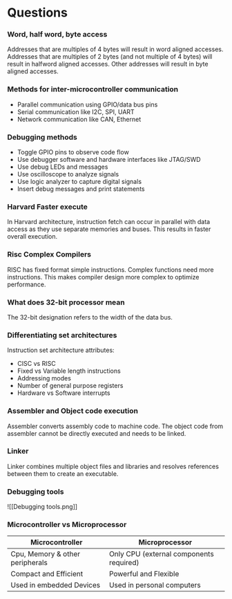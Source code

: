 # Questions
### Word, half word, byte access
Addresses that are multiples of 4 bytes will result in word aligned accesses. Addresses that are multiples of 2 bytes (and not multiple of 4 bytes) will result in halfword aligned accesses. Other addresses will result in byte aligned accesses.

### Methods for inter-microcontroller communication
- Parallel communication using GPIO/data bus pins
- Serial communication like I2C, SPI, UART
- Network communication like CAN, Ethernet

### Debugging methods
- Toggle GPIO pins to observe code flow
- Use debugger software and hardware interfaces like JTAG/SWD
- Use debug LEDs and messages
- Use oscilloscope to analyze signals
- Use logic analyzer to capture digital signals
- Insert debug messages and print statements

### Harvard Faster execute
In Harvard architecture, instruction fetch can occur in parallel with data access as they use separate memories and buses. This results in faster overall execution.

### Risc Complex Compilers
RISC has fixed format simple instructions. Complex functions need more instructions. This makes compiler design more complex to optimize performance.

### What does 32-bit processor mean
The 32-bit designation refers to the width of the data bus.

### Differentiating set architectures
Instruction set architecture attributes:
- CISC vs RISC
- Fixed vs Variable length instructions
- Addressing modes
- Number of general purpose registers
- Hardware vs Software interrupts

### Assembler and Object code execution
Assembler converts assembly code to machine code. The object code from assembler cannot be directly executed and needs to be linked.

### Linker
Linker combines multiple object files and libraries and resolves references between them to create an executable. 

### Debugging tools
![[Debugging tools.png]]


### Microcontroller vs Microprocessor
| Microcontroller                 | Microprocessor                          |
| ------------------------------- | --------------------------------------- |
| Cpu, Memory & other peripherals | Only CPU (external components required) |
| Compact and Efficient           | Powerful and Flexible                   |
| Used in embedded Devices        | Used in personal computers              |
